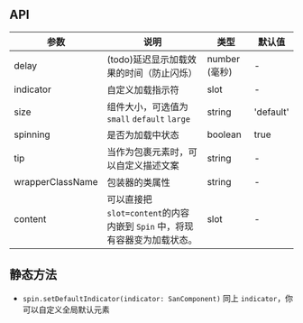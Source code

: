 ## API

| 参数             | 说明                                                                     | 类型          | 默认值    |
| ---              | ---                                                                      | ---           | ---       |
| delay            | (todo)延迟显示加载效果的时间（防止闪烁）                                 | number (毫秒) | -         |
| indicator        | 自定义加载指示符                                                         | slot          | -         |
| size             | 组件大小，可选值为 `small` `default` `large`                             | string        | 'default' |
| spinning         | 是否为加载中状态                                                         | boolean       | true      |
| tip              | 当作为包裹元素时，可以自定义描述文案                                     | string        | -         |
| wrapperClassName | 包装器的类属性                                                           | string        | -         |
| content          | 可以直接把`slot=content`的内容内嵌到 `Spin` 中，将现有容器变为加载状态。 | slot              | -           |

## 静态方法

- `spin.setDefaultIndicator(indicator: SanComponent)`
  同上 `indicator`，你可以自定义全局默认元素

